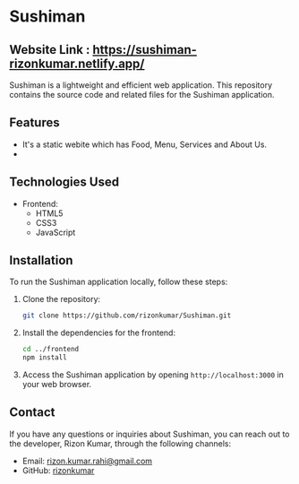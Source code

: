 # Sushiman

## Website Link : https://sushiman-rizonkumar.netlify.app/
Sushiman is a lightweight and efficient web application. This repository contains the source code and related files for the Sushiman application.

## Features

- It's a static webite which has Food, Menu, Services and About Us.
- 
## Technologies Used

- Frontend:
  - HTML5
  - CSS3
  - JavaScript

## Installation

To run the Sushiman application locally, follow these steps:

1. Clone the repository:

   ```bash
   git clone https://github.com/rizonkumar/Sushiman.git
   ```

2. Install the dependencies for the frontend:

   ```bash
   cd ../frontend
   npm install
   ```
3. Access the Sushiman application by opening `http://localhost:3000` in your web browser.


## Contact

If you have any questions or inquiries about Sushiman, you can reach out to the developer, Rizon Kumar, through the following channels:

- Email: [rizon.kumar.rahi@gmail.com](mailto:rizon.kumar.rahi@gmail.com)
- GitHub: [rizonkumar](https://github.com/rizonkumar)
